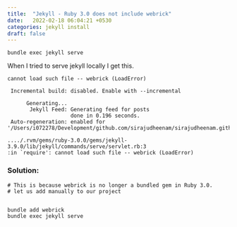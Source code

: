 ```yaml
---
title:  "Jekyll - Ruby 3.0 does not include webrick"
date:   2022-02-18 06:04:21 +0530
categories: jekyll install
draft: false
---
```


`bundle exec jekyll serve`

When I tried to serve jekyll locally I get this. 

```
cannot load such file -- webrick (LoadError)

 Incremental build: disabled. Enable with --incremental

      Generating...
       Jekyll Feed: Generating feed for posts
                    done in 0.196 seconds.
 Auto-regeneration: enabled for '/Users/i072278/Development/github.com/sirajudheenam/sirajudheenam.github.io/docs'

..../.rvm/gems/ruby-3.0.0/gems/jekyll-3.9.0/lib/jekyll/commands/serve/servlet.rb:3
:in `require': cannot load such file -- webrick (LoadError)
```

### Solution:


```
# This is because webrick is no longer a bundled gem in Ruby 3.0.
# let us add manually to our project


bundle add webrick
bundle exec jekyll serve
```

